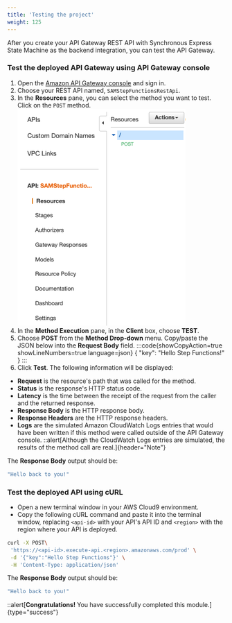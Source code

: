 ```yaml
---
title: 'Testing the project'
weight: 125
---
```


After you create your API Gateway REST API with Synchronous Express State Machine as the backend integration, you can test the API Gateway.

### Test the deployed API Gateway using API Gateway console

1. Open the [Amazon API Gateway console](https://console.aws.amazon.com/apigateway/) and sign in.
2. Choose your REST API named, `SAMStepFunctionsRestApi`.
3. In the **Resources** pane, you can select the method you want to test. Click on the `POST` method.
   ![API Gateway POST](/static/img/module-10/api-gateway-testing.png)
4. In the **Method Execution** pane, in the **Client** box, choose **TEST**.
5. Choose **POST** from the **Method Drop-down** menu. Copy/paste the JSON below into the **Request Body** field.
:::code{showCopyAction=true showLineNumbers=true language=json}
{
"key": "Hello Step Functions!"
}
:::
6. Click **Test**. The following information will be displayed:

- **Request** is the resource's path that was called for the method.
- **Status** is the response's HTTP status code.
- **Latency** is the time between the receipt of the request from the caller and the returned response.
- **Response Body** is the HTTP response body.
- **Response Headers** are the HTTP response headers.
- **Logs** are the simulated Amazon CloudWatch Logs entries that would have been written if this method were called outside of the API Gateway console.
  ::alert[Although the CloudWatch Logs entries are simulated, the results of the method call are real.]{header="Note"}

The **Response Body** output should be:

```bash
"Hello back to you!"
```

### Test the deployed API using cURL

- Open a new terminal window in your AWS Cloud9 environment.
- Copy the following cURL command and paste it into the terminal window, replacing `<api-id>` with your API's API ID and `<region>` with the region where your API is deployed.

```bash
curl -X POST\
 'https://<api-id>.execute-api.<region>.amazonaws.com/prod' \
 -d '{"key":"Hello Step Functions"}' \
 -H 'Content-Type: application/json'
```

The **Response Body** output should be:

```bash
"Hello back to you!"
```

::alert[**Congratulations!** You have successfully completed this module.]{type="success"}
